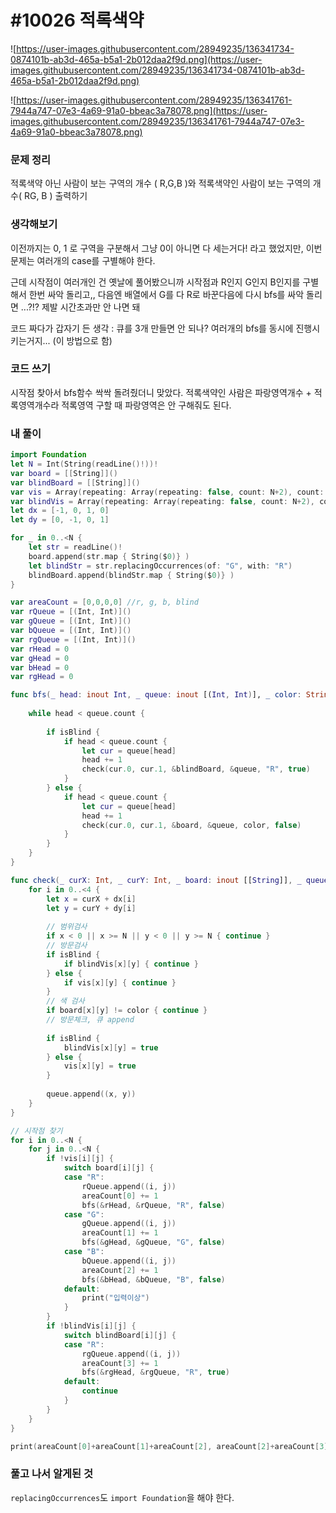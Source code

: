 # **#10026 적록색약**

![https://user-images.githubusercontent.com/28949235/136341734-0874101b-ab3d-465a-b5a1-2b012daa2f9d.png](https://user-images.githubusercontent.com/28949235/136341734-0874101b-ab3d-465a-b5a1-2b012daa2f9d.png)

![https://user-images.githubusercontent.com/28949235/136341761-7944a747-07e3-4a69-91a0-bbeac3a78078.png](https://user-images.githubusercontent.com/28949235/136341761-7944a747-07e3-4a69-91a0-bbeac3a78078.png)

### **문제 정리**

적록색약 아닌 사람이 보는 구역의 개수 ( R,G,B )와
 적록색약인 사람이 보는 구역의 개수( RG, B ) 출력하기

### **생각해보기**

이전까지는 0, 1 로 구역을 구분해서 그냥 0이 아니면 다 세는거다! 라고 했었지만,
 이번 문제는 여러개의 case를 구별해야 한다.

근데 시작점이 여러개인 건 옛날에 풀어봤으니까 시작점과 R인지 G인지 B인지를 구별해서 한번 싸악 돌리고,, 다음엔 배열에서 G를 다 R로 바꾼다음에 다시 bfs를 싸악 돌리면 ...?!? 제발 시간초과만 안 나면 돼

코드 짜다가 갑자기 든 생각 : 큐를 3개 만들면 안 되나? 여러개의 bfs를 동시에 진행시키는거지...
 (이 방법으로 함)

### **코드 쓰기**

시작점 찾아서 bfs함수 싹싹 돌려줬더니 맞았다. 적록색약인 사람은 파랑영역개수 + 적록영역개수라
 적록영역 구할 때 파랑영역은 안 구해줘도 된다.

### **내 풀이**

```swift
import Foundation
let N = Int(String(readLine()!))!
var board = [[String]]()
var blindBoard = [[String]]()
var vis = Array(repeating: Array(repeating: false, count: N+2), count: N+2)
var blindVis = Array(repeating: Array(repeating: false, count: N+2), count: N+2)
let dx = [-1, 0, 1, 0]
let dy = [0, -1, 0, 1]

for _ in 0..<N {
    let str = readLine()!
    board.append(str.map { String($0)} )
    let blindStr = str.replacingOccurrences(of: "G", with: "R")
    blindBoard.append(blindStr.map { String($0)} )
}

var areaCount = [0,0,0,0] //r, g, b, blind
var rQueue = [(Int, Int)]()
var gQueue = [(Int, Int)]()
var bQueue = [(Int, Int)]()
var rgQueue = [(Int, Int)]()
var rHead = 0
var gHead = 0
var bHead = 0
var rgHead = 0

func bfs(_ head: inout Int, _ queue: inout [(Int, Int)], _ color: String, _ isBlind: Bool) {
    
    while head < queue.count {
        
        if isBlind {
            if head < queue.count {
                let cur = queue[head]
                head += 1
                check(cur.0, cur.1, &blindBoard, &queue, "R", true)
            }
        } else {
            if head < queue.count {
                let cur = queue[head]
                head += 1
                check(cur.0, cur.1, &board, &queue, color, false)
            }
        }
    }
}

func check(_ curX: Int, _ curY: Int, _ board: inout [[String]], _ queue: inout [(Int, Int)], _ color: String, _ isBlind: Bool) {
    for i in 0..<4 {
        let x = curX + dx[i]
        let y = curY + dy[i]
        
        // 범위검사
        if x < 0 || x >= N || y < 0 || y >= N { continue }
        // 방문검사
        if isBlind {
            if blindVis[x][y] { continue }
        } else {
            if vis[x][y] { continue }
        }
        // 색 검사
        if board[x][y] != color { continue }
        // 방문체크, 큐 append
        
        if isBlind {
            blindVis[x][y] = true
        } else {
            vis[x][y] = true
        }
        
        queue.append((x, y))
    }
}

// 시작점 찾기
for i in 0..<N {
    for j in 0..<N {
        if !vis[i][j] {
            switch board[i][j] {
            case "R":
                rQueue.append((i, j))
                areaCount[0] += 1
                bfs(&rHead, &rQueue, "R", false)
            case "G":
                gQueue.append((i, j))
                areaCount[1] += 1
                bfs(&gHead, &gQueue, "G", false)
            case "B":
                bQueue.append((i, j))
                areaCount[2] += 1
                bfs(&bHead, &bQueue, "B", false)
            default:
                print("입력이상")
            }
        }
        if !blindVis[i][j] {
            switch blindBoard[i][j] {
            case "R":
                rgQueue.append((i, j))
                areaCount[3] += 1
                bfs(&rgHead, &rgQueue, "R", true)
            default:
                continue
            }
        }
    }
}

print(areaCount[0]+areaCount[1]+areaCount[2], areaCount[2]+areaCount[3])
```

### **풀고 나서 알게된 것**

`replacingOccurrences`도 `import Foundation`을 해야 한다.

